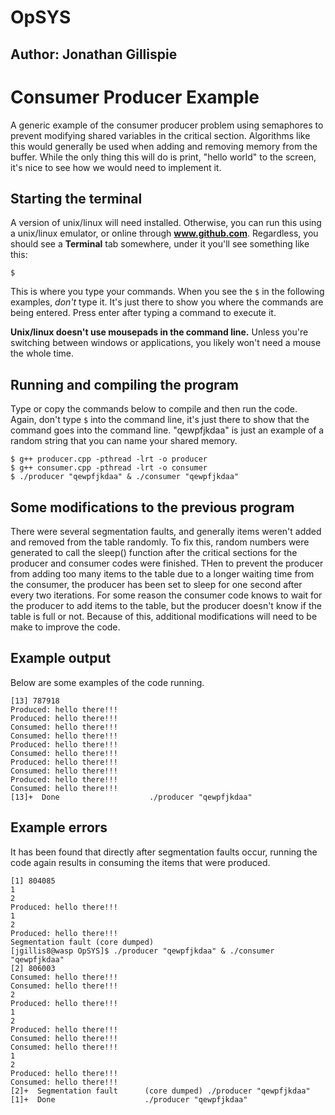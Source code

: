 # OpSYS
## Author: Jonathan Gillispie

Consumer Producer Example
========================
A generic example of the consumer producer problem using semaphores to prevent modifying shared variables in the critical section. Algorithms like this would generally be used when adding and removing memory from the buffer. While the only thing this will do is print, "hello world" to the screen, it's nice to see how we would need to implement it. 

Starting the terminal
----------------------
A version of unix/linux will need installed. Otherwise, you can run this using a unix/linux emulator, or online through **www.github.com**. Regardless, you should see a **Terminal** tab somewhere, under it you'll see something like this:

```
$
```

This is where you type your commands. When you see the ``$`` in the following examples, *don't* type it. It's just there to show you where the commands are being entered. Press enter after typing a command to execute it. 

**Unix/linux doesn't use mousepads in the command line.** Unless you're switching between windows or applications, you likely won't need a mouse the whole time. 

Running and compiling the program
--------------------------
Type or copy the commands below to compile and then run the code. Again, don't type ``$`` into the command line, it's just there to show that the command goes into the command line. "qewpfjkdaa" is just an example of a random string that you can name your shared memory. 
```
$ g++ producer.cpp -pthread -lrt -o producer
$ g++ consumer.cpp -pthread -lrt -o consumer
$ ./producer "qewpfjkdaa" & ./consumer "qewpfjkdaa"
```

Some modifications to the previous program
---------------------------------------
There were several segmentation faults, and generally items weren't added and removed from the table randomly. To fix this, random numbers were generated to call the sleep() function after the critical sections for the producer and consumer codes were finished. THen to prevent the producer from adding too many items to the table due to a longer waiting time from the consumer, the producer has been set to sleep for one second after every two iterations. For some reason the consumer code knows to wait for the producer to add items to the table, but the producer doesn't know if the table is full or not. Because of this, additional modifications will need to be make to improve the code. 

Example output
----------------------
Below are some examples of the code running. 
```
[13] 787918
Produced: hello there!!!
Produced: hello there!!!
Consumed: hello there!!!
Consumed: hello there!!!
Produced: hello there!!!
Consumed: hello there!!!
Produced: hello there!!!
Consumed: hello there!!!
Produced: hello there!!!
Consumed: hello there!!! 
[13]+  Done                    ./producer "qewpfjkdaa"
```

Example errors
----------------------------
It has been found that directly after segmentation faults occur, running the code again results in consuming the items that were produced. 
```
[1] 804085
1
2
Produced: hello there!!!
1
2
Produced: hello there!!!
Segmentation fault (core dumped)
[jgillis8@wasp OpSYS]$ ./producer "qewpfjkdaa" & ./consumer "qewpfjkdaa"
[2] 806003
Consumed: hello there!!!
Consumed: hello there!!!
2
Produced: hello there!!!
1
2
Produced: hello there!!!
Consumed: hello there!!!
Consumed: hello there!!!
1
2
Produced: hello there!!!
Consumed: hello there!!!
[2]+  Segmentation fault      (core dumped) ./producer "qewpfjkdaa"
[1]+  Done                    ./producer "qewpfjkdaa"
```
